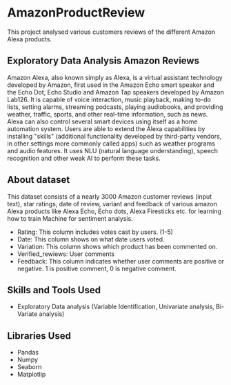 # AmazonProductReview
This project analysed various customers reviews of the different Amazon Alexa products.
## Exploratory Data Analysis Amazon Reviews
Amazon Alexa, also known simply as Alexa, is a virtual assistant technology developed by Amazon, first used in the Amazon Echo smart speaker and the Echo Dot, Echo Studio and Amazon Tap speakers developed by Amazon Lab126. It is capable of voice interaction, music playback, making to-do lists, setting alarms, streaming podcasts, playing audiobooks, and providing weather, traffic, sports, and other real-time information, such as news. Alexa can also control several smart devices using itself as a home automation system. Users are able to extend the Alexa capabilities by installing "skills" (additional functionality developed by third-party vendors, in other settings more commonly called apps) such as weather programs and audio features. It uses NLU (natural language understanding), speech recognition and other weak AI to perform these tasks.

## About dataset
This dataset consists of a nearly 3000 Amazon customer reviews (input text), star ratings, date of review, variant and feedback of various amazon Alexa products like Alexa Echo, Echo dots, Alexa Firesticks etc. for learning how to train Machine for sentiment analysis.

- Rating: This column includes votes cast by users. (1-5)
- Date: This column shows on what date users voted.
- Variation: This column shows which product has been commented on.
- Verified_rewiews: User comments
- Feedback: This column indicates whether user comments are positive or negative. 1 is positive comment, 0 is negative comment.

## Skills and Tools Used 
- Exploratory Data analysis (Variable Identification, Univariate analysis, Bi-Variate analysis)

## Libraries Used 
- Pandas
- Numpy
- Seaborn 
- Matplotlip
